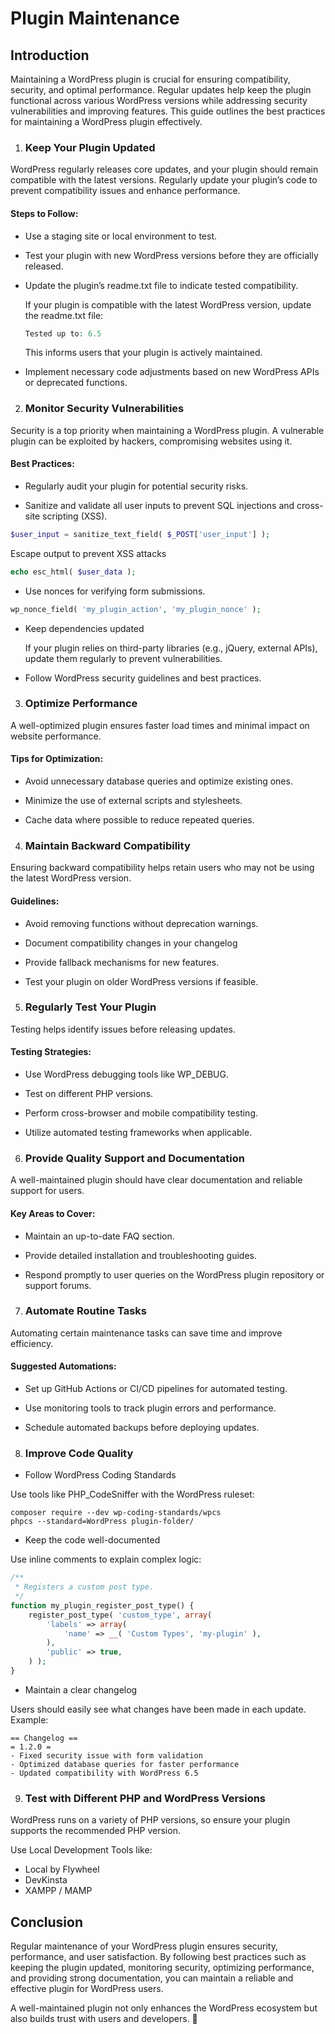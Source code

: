 # Plugin Maintenance

## Introduction

Maintaining a WordPress plugin is crucial for ensuring compatibility, security, and optimal performance. Regular updates help keep the plugin functional across various WordPress versions while addressing security vulnerabilities and improving features. This guide outlines the best practices for maintaining a WordPress plugin effectively.

1. ### Keep Your Plugin Updated

WordPress regularly releases core updates, and your plugin should remain compatible with the latest versions. Regularly update your plugin’s code to prevent compatibility issues and enhance performance.

#### Steps to Follow:

- Use a staging site or local environment to test.

- Test your plugin with new WordPress versions before they are officially released.

- Update the plugin’s readme.txt file to indicate tested compatibility.

    If your plugin is compatible with the latest WordPress version, update the readme.txt file:

    ````php
    Tested up to: 6.5
    ````
    This informs users that your plugin is actively maintained.

- Implement necessary code adjustments based on new WordPress APIs or deprecated functions.

2. ### Monitor Security Vulnerabilities

Security is a top priority when maintaining a WordPress plugin. A vulnerable plugin can be exploited by hackers, compromising websites using it.

#### Best Practices:

- Regularly audit your plugin for potential security risks.

- Sanitize and validate all user inputs to prevent SQL injections and cross-site scripting (XSS).

````php
$user_input = sanitize_text_field( $_POST['user_input'] );
````
Escape output to prevent XSS attacks

````php
echo esc_html( $user_data );
````

- Use nonces for verifying form submissions.

````php
wp_nonce_field( 'my_plugin_action', 'my_plugin_nonce' );
````

- Keep dependencies updated

    If your plugin relies on third-party libraries (e.g., jQuery, external APIs), update them regularly to prevent vulnerabilities.

- Follow WordPress security guidelines and best practices.

3. ### Optimize Performance

A well-optimized plugin ensures faster load times and minimal impact on website performance.

#### Tips for Optimization:

- Avoid unnecessary database queries and optimize existing ones.

- Minimize the use of external scripts and stylesheets.

- Cache data where possible to reduce repeated queries.

4. ### Maintain Backward Compatibility

Ensuring backward compatibility helps retain users who may not be using the latest WordPress version.

#### Guidelines:

- Avoid removing functions without deprecation warnings.

- Document compatibility changes in your changelog

- Provide fallback mechanisms for new features.

- Test your plugin on older WordPress versions if feasible.

5. ### Regularly Test Your Plugin

Testing helps identify issues before releasing updates.

#### Testing Strategies:

- Use WordPress debugging tools like WP_DEBUG.

- Test on different PHP versions.

- Perform cross-browser and mobile compatibility testing.

- Utilize automated testing frameworks when applicable.

6. ### Provide Quality Support and Documentation

A well-maintained plugin should have clear documentation and reliable support for users.

#### Key Areas to Cover:

- Maintain an up-to-date FAQ section.

- Provide detailed installation and troubleshooting guides.

- Respond promptly to user queries on the WordPress plugin repository or support forums.

7. ### Automate Routine Tasks

Automating certain maintenance tasks can save time and improve efficiency.

#### Suggested Automations:

- Set up GitHub Actions or CI/CD pipelines for automated testing.

- Use monitoring tools to track plugin errors and performance.

- Schedule automated backups before deploying updates.

8. ### Improve Code Quality

- Follow WordPress Coding Standards

Use tools like PHP_CodeSniffer with the WordPress ruleset:

````
composer require --dev wp-coding-standards/wpcs
phpcs --standard=WordPress plugin-folder/
````
- Keep the code well-documented

Use inline comments to explain complex logic:

````php
/**
 * Registers a custom post type.
 */
function my_plugin_register_post_type() {
    register_post_type( 'custom_type', array(
        'labels' => array(
            'name' => __( 'Custom Types', 'my-plugin' ),
        ),
        'public' => true,
    ) );
}
````
- Maintain a clear changelog

Users should easily see what changes have been made in each update. Example:

````
== Changelog ==
= 1.2.0 =
- Fixed security issue with form validation
- Optimized database queries for faster performance
- Updated compatibility with WordPress 6.5
````
9. ### Test with Different PHP and WordPress Versions

WordPress runs on a variety of PHP versions, so ensure your plugin supports the recommended PHP version.

Use Local Development Tools like:

- Local by Flywheel
- DevKinsta
- XAMPP / MAMP

## Conclusion

Regular maintenance of your WordPress plugin ensures security, performance, and user satisfaction. By following best practices such as keeping the plugin updated, monitoring security, optimizing performance, and providing strong documentation, you can maintain a reliable and effective plugin for WordPress users.

A well-maintained plugin not only enhances the WordPress ecosystem but also builds trust with users and developers. 🚀
